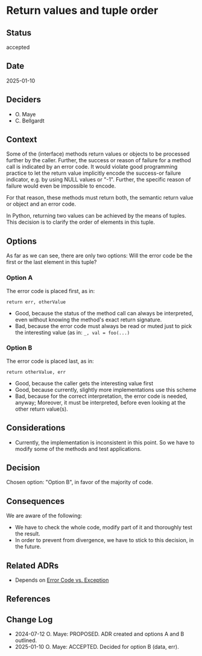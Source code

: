 # Return values and tuple order

## Status

<!-- one of [proposed | rejected | accepted | deprecated | superseded by [linked ADR](adr-link.md)] -->

accepted

## Date <!-- optional -->

<!-- YYYY-MM-DD (no period!) Date when this decision was last updated -->

2025-01-10

## Deciders <!-- optional -->

<!-- List everyone actively involved in the decision! Do not assume any relation between order and importance. -->
* O. Maye
* C. Bellgardt

## Context

<!-- Describe the context and problem statement, e.g., in free form using two to three sentences. You may want to articulate the problem in form of a question or give the technical story. What is the issue that is motivating this decision or change? How is the decision architecturally significant - warranting an ADR? What is the high level design Approach? Leave the details for the options section below! -->

Some of the (interface) methods return values or objects to be processed further by the caller. Further, the success or reason of failure for a method call is indicated by an error code. It would violate good programming practice to let the return value implicitly encode the success-or failure indicator, e.g. by using NULL values or "-1". Further, the specific reason of failure would even be impossible to encode.

For that reason, these methods must return both, the semantic return value or object and an error code.

In Python, returning two values can be achieved by the means of tuples. This decision is to clarify the order of elements in this tuple.

## Options <!-- optional -->

<!-- Give an austere description of the considered options. Concentrate on technical aspects. Give pros and cons, but do not argue, why this option was finally selected or not.
### Option A

[example | description | pointer to more information]

* Good, because [argument a]
* Good, because [argument b]
* Bad, because [argument c]
-->

As far as we can see, there are only two options: Will the error code be the first or the last element in this tuple?

### Option A

The error code is placed first, as in:

````return err, otherValue````

* Good, because the status of the method call can always be interpreted, even without knowing the method's exact return signature.
* Bad, because the error code must always be read or muted just to pick the interesting value (as in: ````_, val = foo(...)````

### Option B

The error code is placed last, as in:

````return otherValue, err````

* Good, because the caller gets the interesting value first
* Good, because currently, slightly more implementations use this scheme
* Bad, because for the correct interpretation, the error code is needed, anyway; Moreover, it must be interpreted, before even looking at the other return value(s).

## Considerations <!-- optional -->

<!-- Document decision drivers, forces, concerns, ancillary or related issues, questions that arose in debate of the ADR. Indicate if/how they were resolved or mollified.

* [driver 1, e.g., a force, facing concern, …]
* [driver 2, e.g., a force, facing concern, …]
-->
* Currently, the implementation is inconsistent in this point. So we have to modify some of the methods and test applications.

## Decision

<!-- What is the change that we're proposing and/or doing? Document any agreed upon important implementation detail, caveats, future considerations, remaining or deferred design issues. Document any part of the requirements not satisfied by the proposed design. 

Chosen option: "[option 1]", because [justification. e.g., only option, which meets k.o. criterion decision driver | which resolves force force | … | comes out best (see below)].
-->

Chosen option: "Option B", in favor of the majority of code.

## Consequences

<!-- What becomes easier or more difficult to do because of this change?
* [e.g., improvement of quality attribute satisfaction, follow-up decisions required, …]
* [e.g., compromising quality attribute, follow-up decisions required, …]
* …
-->

We are aware of the following:
* We have to check the whole code, modify part of it and thoroughly test the result.
* In order to prevent from divergence, we have to stick to this decision, in the future.

## Related ADRs <!-- optional -->

<!-- List any relevant ADRs - such as a design decision for a sub-component of a feature, a design deprecated as a result of this design, etc..
* [Depends on|Refined by|...] [ADR Title](URL)
--> 

* Depends on [Error Code vs. Exception](errorcode-exception.md)

## References <!-- optional -->

<!-- List additional references.
* \[Title\]\(URL\)
-->

## Change Log <!-- optional -->

<!-- List the changes to the document. Sort by date in descending order.
* YYYY-MM-DD [Author]: [New status, if changed]. [Change]
-->

* 2024-07-12 O. Maye: PROPOSED. ADR created and options A and B outlined.
* 2025-01-10 O. Maye: ACCEPTED. Decided for option B (data, err).

